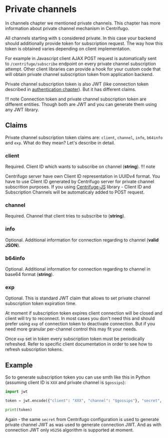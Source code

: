# Private channels

In channels chapter we mentioned private channels. This chapter has more information about private channel mechanism in Centrifugo.

All channels starting with `$` considered private. In this case your backend should additionally provide token for subscription request. The way how this token is obtained varies depending on client implementation.

For example in Javascript client AJAX POST request is automatically sent to `/centrifuge/subscribe` endpoint on every private channel subscription attempt. Other client libraries can provide a hook for your custom code that will obtain private channel subscription token from application backend.

Private channel subscription token is also JWT (like connection token described in [authentication chapter](authentication.md)). But it has different claims.

!!! note
    Connection token and private channel subscription token are different entities. Though both are JWT and you can generate them using any JWT library.
    

## Claims

Private channel subscription token claims are: `client`, `channel`, `info`, `b64info` and `exp`. What do they mean? Let's describe in detail.

### client

Required. Client ID which wants to subscribe on channel (**string**).
!!! note

Centrifugo server have own Client ID representation in UUIDv4 format. You have to use Client ID generated by Centrifugo server for private channel subscrition purposes. 
If you using [Centrifuge-JS](https://github.com/centrifugal/centrifuge-js) library - Client ID and Subscription Channels will be automaticaly added to POST request. 

### channel

Required. Channel that client tries to subscribe to (**string**).

### info

Optional. Additional information for connection regarding to channel (**valid JSON**).

### b64info

Optional. Additional information for connection regarding to channel in base64 format (**string**).

### exp

Optional. This is standard JWT claim that allows to set private channel subscription token expiration time.

At moment if subscription token expires client connection will be closed and client will try to reconnect. In most cases you don't need this and should prefer using `exp` of connection token to deactivate connection. But if you need more granular per-channel control this may fit your needs.

Once `exp` set in token every subscription token must be periodically refreshed. Refer to specific client documentation in order to see how to refresh subscription tokens.

## Example

So to generate subscription token you can use smth like this in Python (assuming client ID is `XXX` and private channel is `$gossips`):

```python
import jwt

token = jwt.encode({"client": "XXX", "channel": "$gossips"}, "secret", algorithm="HS256").decode()

print(token)
```

Again - the same `secret` from Centrifugo configuration is used to generate private channel JWT as was used to generate connection JWT. And as with connection JWT only `HS256` algorithm is supported at moment.


